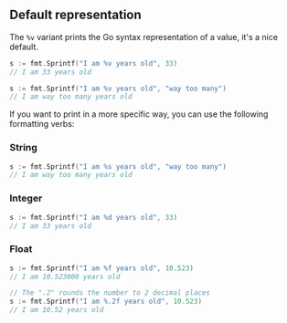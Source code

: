 
## Default representation

The `%v` variant prints the Go syntax representation of a value, it's a nice default.
```go
s := fmt.Sprintf("I am %v years old", 33)
// I am 33 years old

s := fmt.Sprintf("I am %v years old", "way too many")
// I am way too many years old
```

If you want to print in a more specific way, you can use the following formatting verbs:
### String
```go
s := fmt.Sprintf("I am %s years old", "way too many")
// I am way too many years old
```

### Integer
```go
s := fmt.Sprintf("I am %d years old", 33)
// I am 33 years old
```

### Float
```go
s := fmt.Sprintf("I am %f years old", 10.523)
// I am 10.523000 years old

// The ".2" rounds the number to 2 decimal places
s := fmt.Sprintf("I am %.2f years old", 10.523)
// I am 10.52 years old
```



